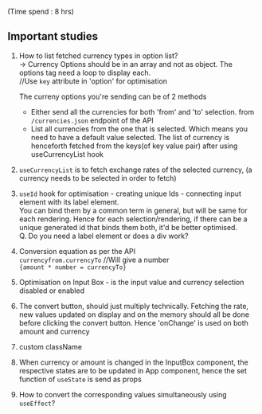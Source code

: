 (Time spend : 8 hrs)

## Important studies

1. How to list fetched currency types in option list? </br>
-> Currency Options should be in an array and not as object.
    The options tag need a loop to display each. </br>
    //Use `key` attribute in 'option' for optimisation

    The curreny options you're sending can be of 2 methods
    - Either send all the currencies for both 'from' and 'to' selection. from `/currencies.json` endpoint of the API 
    - List all currencies from the one that is selected. Which means you need to have a default value selected. The list of currency is henceforth fetched from the keys(of key value pair) after using useCurrencyList hook

2. `useCurrencyList` is to fetch exchange rates of the selected currency, (a currency needs to be selected in order to fetch)

3. `useId` hook for optimisation - creating unique Ids - connecting input element with its label element. </br>
You can bind them by a common term in general, but will be same for each rendering. Hence for each selection/rendering, if there can be a unique generated id that binds them both, it'd be better optimised. </br>
Q. Do you need a label element or does a div work?

4. Conversion equation as per the API </br>
`currencyfrom.currencyTo` //Will give a number </br>
`{amount * number = currencyTo}`

5. Optimisation on Input Box - is the input value and currency selection disabled or enabled

6. The convert button, should just multiply technically. Fetching the rate, new values updated on display and on the memory should all be done before clicking the convert button. Hence 'onChange' is used on both amount and currency

7. custom className

8. When currency or amount is changed in the InputBox component, the respective states are to be updated in App component, hence the set function of `useState` is send as props

9. How to convert the corresponding values simultaneously using `useEffect`?
